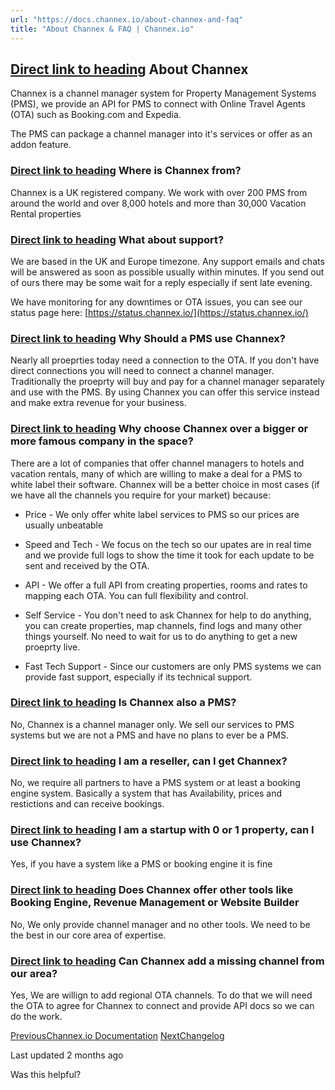 ```yaml
---
url: "https://docs.channex.io/about-channex-and-faq"
title: "About Channex & FAQ | Channex.io"
---
```


## [Direct link to heading](https://docs.channex.io/about-channex-and-faq\#about-channex)    About Channex

Channex is a channel manager system for Property Management Systems (PMS), we provide an API for PMS to connect with Online Travel Agents (OTA) such as Booking.com and Expedia.

The PMS can package a channel manager into it's services or offer as an addon feature.

### [Direct link to heading](https://docs.channex.io/about-channex-and-faq\#where-is-channex-from)    Where is Channex from?

Channex is a UK registered company. We work with over 200 PMS from around the world and over 8,000 hotels and more than 30,000 Vacation Rental properties

### [Direct link to heading](https://docs.channex.io/about-channex-and-faq\#what-about-support)    What about support?

We are based in the UK and Europe timezone. Any support emails and chats will be answered as soon as possible usually within minutes. If you send out of ours there may be some wait for a reply especially if sent late evening.

We have monitoring for any downtimes or OTA issues, you can see our status page here: [https://status.channex.io/](https://status.channex.io/)

### [Direct link to heading](https://docs.channex.io/about-channex-and-faq\#why-should-a-pms-use-channex)    Why Should a PMS use Channex?

Nearly all proeprties today need a connection to the OTA. If you don't have direct connections you will need to connect a channel manager. Traditionally the proeprty will buy and pay for a channel manager separately and use with the PMS. By using Channex you can offer this service instead and make extra revenue for your business.

### [Direct link to heading](https://docs.channex.io/about-channex-and-faq\#why-choose-channex-over-a-bigger-or-more-famous-company-in-the-space)    Why choose Channex over a bigger or more famous company in the space?

There are a lot of companies that offer channel managers to hotels and vacation rentals, many of which are willing to make a deal for a PMS to white label their software. Channex will be a better choice in most cases (if we have all the channels you require for your market) because:

- Price - We only offer white label services to PMS so our prices are usually unbeatable

- Speed and Tech - We focus on the tech so our upates are in real time and we provide full logs to show the time it took for each update to be sent and received by the OTA.

- API - We offer a full API from creating properties, rooms and rates to mapping each OTA. You can full flexibility and control.

- Self Service - You don't need to ask Channex for help to do anything, you can create properties, map channels, find logs and many other things yourself. No need to wait for us to do anything to get a new proeprty live.

- Fast Tech Support - Since our customers are only PMS systems we can provide fast support, especially if its technical support.


### [Direct link to heading](https://docs.channex.io/about-channex-and-faq\#is-channex-also-a-pms)    Is Channex also a PMS?

No, Channex is a channel manager only. We sell our services to PMS systems but we are not a PMS and have no plans to ever be a PMS.

### [Direct link to heading](https://docs.channex.io/about-channex-and-faq\#i-am-a-reseller-can-i-get-channex)    I am a reseller, can I get Channex?

No, we require all partners to have a PMS system or at least a booking engine system. Basically a system that has Availability, prices and restictions and can receive bookings.

### [Direct link to heading](https://docs.channex.io/about-channex-and-faq\#i-am-a-startup-with-0-or-1-property-can-i-use-channex)    I am a startup with 0 or 1 property, can I use Channex?

Yes, if you have a system like a PMS or booking engine it is fine

### [Direct link to heading](https://docs.channex.io/about-channex-and-faq\#does-channex-offer-other-tools-like-booking-engine-revenue-management-or-website-builder)    Does Channex offer other tools like Booking Engine, Revenue Management or Website Builder

No, We only provide channel manager and no other tools. We need to be the best in our core area of expertise.

### [Direct link to heading](https://docs.channex.io/about-channex-and-faq\#can-channex-add-a-missing-channel-from-our-area)    Can Channex add a missing channel from our area?

Yes, We are willign to add regional OTA channels. To do that we will need the OTA to agree for Channex to connect and provide API docs so we can do the work.

[PreviousChannex.io Documentation](https://docs.channex.io/) [NextChangelog](https://docs.channex.io/changelog)

Last updated 2 months ago

Was this helpful?